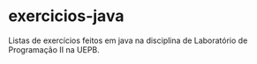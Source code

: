 # exercicios-java
Listas de exercícios feitos em java na disciplina de Laboratório de Programação II na UEPB.
